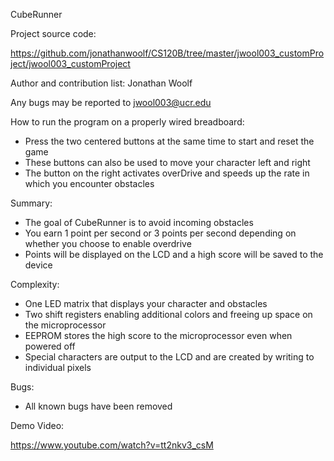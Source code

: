 CubeRunner

Project source code:

https://github.com/jonathanwoolf/CS120B/tree/master/jwool003_customProject/jwool003_customProject

Author and contribution list: Jonathan Woolf 

Any bugs may be reported to jwool003@ucr.edu

How to run the program on a properly wired breadboard:

* Press the two centered buttons at the same time to start and reset the game
* These buttons can also be used to move your character left and right
* The button on the right activates overDrive and speeds up the rate in which you encounter obstacles

Summary:

* The goal of CubeRunner is to avoid incoming obstacles
* You earn 1 point per second or 3 points per second depending on whether you choose to enable overdrive
* Points will be displayed on the LCD and a high score will be saved to the device

Complexity:

* One LED matrix that displays your character and obstacles
* Two shift registers enabling additional colors and freeing up space on the microprocessor 
* EEPROM stores the high score to the microprocessor even when powered off
* Special characters are output to the LCD and are created by writing to individual pixels

Bugs:

* All known bugs have been removed

Demo Video:

https://www.youtube.com/watch?v=tt2nkv3_csM
